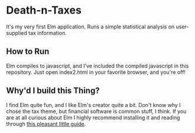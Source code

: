 # Death-n-Taxes
It's my very first Elm application. Runs a simple statistical analysis on user-supplied tax information.

## How to Run
Elm compiles to javascript, and I've included the compiled javascript in this repository. Just open index2.html in your favorite browser, and you're off!

## Why'd I build this Thing?
I find Elm quite fun, and I like Elm's creator quite a bit. Don't know why I chose the tax theme, but financial software is common stuff, I think. If you are at all curious about Elm I highly recommend installing it and reading through [this pleasant little guide](https://guide.elm-lang.org/).

